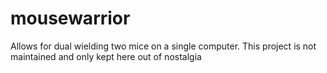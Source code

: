 # mousewarrior

Allows for dual wielding two mice on a single computer. This project is not maintained and only kept here out of nostalgia
